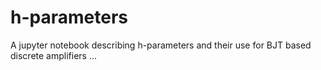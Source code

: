 # h-parameters
A jupyter notebook describing h-parameters and their use for BJT based discrete amplifiers ... 
